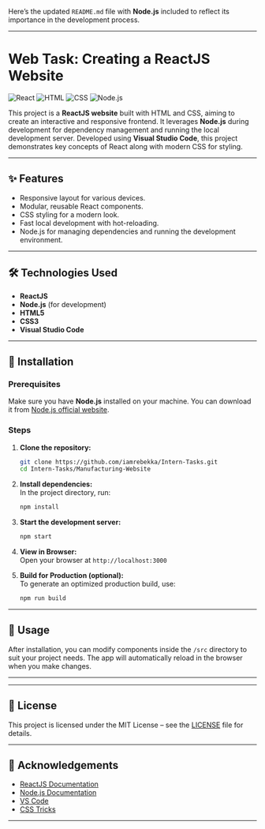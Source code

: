 Here’s the updated `README.md` file with **Node.js** included to reflect its importance in the development process.

---

# Web Task: Creating a ReactJS Website  

![React](https://img.shields.io/badge/React-v18.2.0-blue) ![HTML](https://img.shields.io/badge/HTML-5-orange) ![CSS](https://img.shields.io/badge/CSS-3-informational) ![Node.js](https://img.shields.io/badge/Node.js-v18.0.0-green)  

This project is a **ReactJS website** built with HTML and CSS, aiming to create an interactive and responsive frontend. It leverages **Node.js** during development for dependency management and running the local development server. Developed using **Visual Studio Code**, this project demonstrates key concepts of React along with modern CSS for styling.  


---

## ✨ Features  
- Responsive layout for various devices.  
- Modular, reusable React components.  
- CSS styling for a modern look.  
- Fast local development with hot-reloading.  
- Node.js for managing dependencies and running the development environment.  

---

## 🛠 Technologies Used  
- **ReactJS**  
- **Node.js** (for development)  
- **HTML5**  
- **CSS3**  
- **Visual Studio Code**  

---

## 🚀 Installation  

### Prerequisites  
Make sure you have **Node.js** installed on your machine. You can download it from [Node.js official website](https://nodejs.org/).  

### Steps  

1. **Clone the repository:**  
   ```bash
   git clone https://github.com/iamrebekka/Intern-Tasks.git
   cd Intern-Tasks/Manufacturing-Website
   ```

2. **Install dependencies:**  
   In the project directory, run:  
   ```bash
   npm install
   ```

3. **Start the development server:**  
   ```bash
   npm start
   ```

4. **View in Browser:**  
   Open your browser at `http://localhost:3000`

5. **Build for Production (optional):**  
   To generate an optimized production build, use:  
   ```bash
   npm run build
   ```

---

## 🎯 Usage  
After installation, you can modify components inside the `/src` directory to suit your project needs. The app will automatically reload in the browser when you make changes.  

---

---

## 📄 License  
This project is licensed under the MIT License – see the [LICENSE](LICENSE) file for details.  

---

## 🙏 Acknowledgements  
- [ReactJS Documentation](https://reactjs.org/)  
- [Node.js Documentation](https://nodejs.org/)  
- [VS Code](https://code.visualstudio.com/)  
- [CSS Tricks](https://css-tricks.com/)  

---
